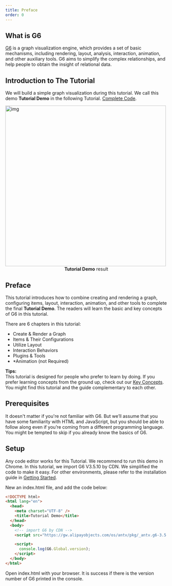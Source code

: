 ```yaml
---
title: Preface
order: 0
---
```


## What is G6

[G6](https://github.com/antvis/g6) is a graph visualization engine, which provides a set of basic mechanisms, including rendering, layout, analysis, interaction, animation, and other auxiliary tools. G6 aims to simplify the complex relationships, and help people to obtain the insight of relational data.

## Introduction to The Tutorial

We will build a simple graph visualization during this tutorial. We call this demo **Tutorial Demo** in the following Tutorial. <a href='https://codepen.io/Yanyan-Wang/pen/mdbYZvZ' target='_blank'>Complete Code</a>.

<img src='https://gw.alipayobjects.com/mdn/rms_f8c6a0/afts/img/A*YlTVS54xV3EAAAAAAAAAAABkARQnAQ'  width=500 alt='img' />

<div style="text-align: center;"><b>Tutorial Demo</b> result</div>

## Preface

This tutorial introduces how to combine creating and rendering a graph, configuring items, layout, interaction, animation, and other tools to complete the final **Tutorial Demo**. The readers will learn the basic and key concepts of G6 in this tutorial.

There are 6 chapters in this tutorial:

- Create & Render a Graph
- Items & Their Configurations
- Utilize Layout
- Interaction Behaviors
- Plugins & Tools
- \*Animation (not Required)

**Tips:** <br />This tutorial is designed for people who prefer to learn by doing. If you prefer learning concepts from the ground up, check out our [Key Concepts](/en/docs/manual/middle/graph). You might find this tutorial and the guide complementary to each other.

## Prerequisites

It doesn't matter if you're not familiar with G6. But we’ll assume that you have some familiarity with HTML and JavaScript, but you should be able to follow along even if you’re coming from a different programming language. You might be tempted to skip if you already know the basics of G6.

## Setup

Any code editor works for this Tutorial. We recommend to run this demo in Chrome. In this tutorial, we import G6 V3.5.10 by CDN. We simplified the code to make it easy. For other environments, please refer to the installation guide in [Getting Started](/en/docs/manual/getting-started).

New an index.html file, and add the code below:

```html
<!DOCTYPE html>
<html lang="en">
  <head>
    <meta charset="UTF-8" />
    <title>Tutorial Demo</title>
  </head>
  <body>
    <!-- import G6 by CDN -->
    <script src="https://gw.alipayobjects.com/os/antv/pkg/_antv.g6-3.5.10/dist/g6.min.js"></script>

    <script>
      console.log(G6.Global.version);
    </script>
  </body>
</html>
```

Open index.html with your browser. It is success if there is the version number of G6 printed in the console.
